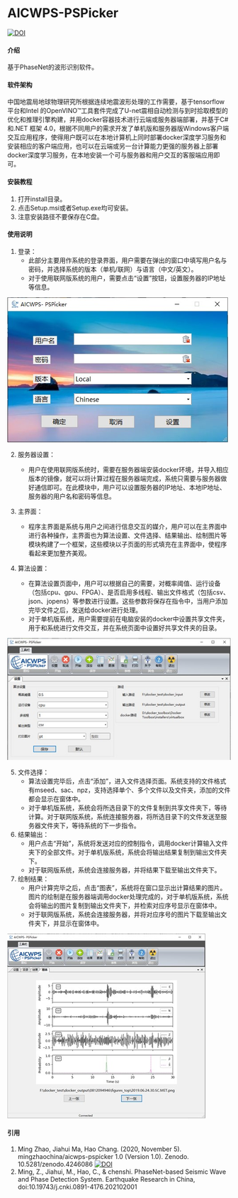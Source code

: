 # AICWPS-PSPicker

[![DOI](https://zenodo.org/badge/DOI/10.5281/zenodo.4246086.svg)](https://doi.org/10.5281/zenodo.4246086)

#### 介绍
基于PhaseNet的波形识别软件。

#### 软件架构
中国地震局地球物理研究所根据连续地震波形处理的工作需要，基于tensorflow平台和Intel 的OpenVINO™工具套件完成了U-net震相自动检测与到时拾取模型的优化和推理引擎构建，并用docker容器技术进行云端或服务器端部署，并基于C#和.NET 框架 4.0，根据不同用户的需求开发了单机版和服务器版Windows客户端交互应用程序，使得用户既可以在本地计算机上同时部署docker深度学习服务和安装相应的客户端应用，也可以在云端或另一台计算能力更强的服务器上部署docker深度学习服务，在本地安装一个可与服务器和用户交互的客服端应用即可。


#### 安装教程

1.  打开install目录。
2.  点击Setup.msi或者Setup.exe均可安装。
3.  注意安装路径不要保存在C盘。

#### 使用说明

1.  登录：
    - 此部分主要用作系统的登录界面，用户需要在弹出的窗口中填写用户名与密码，并选择系统的版本（单机/联网）与语言（中文/英文）。
    - 对于使用联网版系统的用户，需要点击“设置”按钮，设置服务器的IP地址等信息。

![登录](./Picture2.jpg)

2.  服务器设置：
    - 用户在使用联网版系统时，需要在服务器端安装docker环境，并导入相应版本的镜像，就可以将计算过程在服务器端完成，系统只需要与服务器做好通信即可。在此模块中，用户可以设置服务器的IP地址、本地IP地址、服务器的用户名和密码等信息。
3.  主界面：
    - 程序主界面是系统与用户之间进行信息交互的媒介，用户可以在主界面中进行各种操作，主界面也为算法设置、文件选择、结果输出、绘制图片等模块构建了一个框架，这些模块以子页面的形式填充在主界面中，使程序看起来更加整齐美观。


4.  算法设置：
    - 在算法设置页面中，用户可以根据自己的需要，对概率阈值、运行设备（包括cpu、gpu、FPGA）、是否启用多线程、输出文件格式（包括csv、json、jopens）等参数进行设置。这些参数将保存在指令中，当用户添加完毕文件之后，发送给docker进行处理。
    - 对于单机版系统，用户需要提前在电脑安装的docker中设置共享文件夹，用于和系统进行文件交互，并在系统页面中设置好共享文件夹的目录。

![参数选择](./Picture3.jpg)

5.  文件选择：
    - 算法设置完毕后，点击“添加”，进入文件选择页面。系统支持的文件格式有mseed、sac、npz，支持选择单个、多个文件以及文件夹，添加的文件都会显示在窗体中。
    - 对于单机版系统，系统会将所选目录下的文件复制到共享文件夹下，等待计算。对于联网版系统，系统连接服务器，将所选目录下的文件发送至服务器文件夹下，等待系统的下一步指令。
6.  结果输出：
    - 用户点击“开始”，系统将发送对应的控制指令，调用docker计算输入文件夹下的全部文件。对于单机版系统，系统会将输出结果复制到输出文件夹下。
    - 对于联网版系统，系统会连接服务器，并将结果下载至输出文件夹下。
7.  绘制结果：
    - 用户计算完毕之后，点击“图表”，系统将在窗口显示出计算结果的图片。图片的绘制是在服务器端调用docker处理完成的，对于单机版系统，系统会将输出的图片复制到输出文件夹下，并检索对应序号显示在窗体中。
    - 对于联网版系统，系统会连接服务器，并将对应序号的图片下载至输出文件夹下，并显示在窗体中。

![图片输出](./Picture4.jpg)



#### 引用

1.  Ming Zhao, Jiahui Ma, Hao Chang. (2020, November 5).  mingzhaochina/aicwps-pspicker 1.0 (Version 1.0). Zenodo. 10.5281/zenodo.4246086
[![DOI](https://zenodo.org/badge/DOI/10.5281/zenodo.4246086.svg)](https://doi.org/10.5281/zenodo.4246086)
2.  Ming, Z., Jiahui, M., Hao, C., & chenshi. PhaseNet-based Seismic Wave and Phase Detection System. Earthquake Research in China, doi:10.19743/j.cnki.0891-4176.202102001
